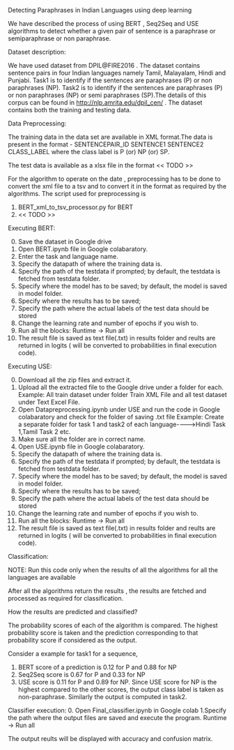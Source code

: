 Detecting Paraphrases in Indian Languages using deep learning

We have described the process of using BERT , Seq2Seq and USE algorithms to detect whether a given pair of sentence is a paraphrase or semiparaphrase or non paraphrase.

Dataset description:

We have used dataset from DPIL@FIRE2016 . The dataset contains sentence pairs in four Indian languages namely Tamil, Malayalam, Hindi and Punjabi. Task1 is to identify if the sentences are paraphrases (P) or non paraphrases (NP). Task2 is to identify if the sentences are paraphrases (P) or non paraphrases (NP) or semi paraphrases (SP).The details of this corpus can be found in http://nlp.amrita.edu/dpil_cen/ . The dataset contains both the training and testing data.

Data Preprocessing:

The training data in the data set are available in XML format.The data is present in the format - 
             SENTENCEPAIR_ID SENTENCE1 SENTENCE2 CLASS_LABEL
where the class label is P (or) NP (or) SP.

The test data is available as a xlsx file in the format
<< TODO >>

For the algorithm to operate on the date , preprocessing has to be done to convert the xml file to a tsv  and to convert it in the format as required by the algorithms. The script used for preprocessing is 
 
 1. BERT_xml_to_tsv_processor.py  for BERT 
 2. << TODO >>

Executing BERT:


0. Save the dataset in Google drive
1. Open BERT.ipynb file in Google colabaratory.
2. Enter the task and language name.
3. Specify the datapath of where the training data is.
4. Specify the path of the testdata if prompted; by default, the testdata is fetched from testdata folder.
5. Specify where the model has to be saved; by default, the model is saved in model folder.
6. Specify where the results has to be saved;
7. Specify the path where the actual labels of the test data should be stored
8. Change the learning rate and number of epochs if you wish to.
9. Run all the blocks: Runtime -> Run all
10. The result file is saved as text file(.txt) in results folder and reults are returned in logits ( will be converted to probabilities in final execution code).

Executing USE:


0. Download all the zip files and extract it.
1. Upload all the extracted file to the Google drive under a folder for each.
   Example: All train dataset under folder Train XML File and all test dataset under Text Excel File.
2. Open Datapreprocessing.ipynb under USE and run the code in Google colabaratory and check for the folder of saving .txt file
   Example: Create a separate folder for task 1 and task2 of each language---->Hindi Task 1,Tamil Task 2 etc.
3. Make sure all the folder are in correct name.
4. Open USE.ipynb file in Google colabaratory.
5. Specify the datapath of where the training data is.
6. Specify the path of the testdata if prompted; by default, the testdata is fetched from testdata folder.
7. Specify where the model has to be saved; by default, the model is saved in model folder.
8. Specify where the results has to be saved;
9. Specify the path where the actual labels of the test data should be stored
10. Change the learning rate and number of epochs if you wish to.
11. Run all the blocks: Runtime -> Run all
12. The result file is saved as text file(.txt) in results folder and reults are returned in logits ( will be converted to probabilities in final execution code).


Classification:

NOTE: Run this code only when the results of all the algorithms for all the languages are available

After all the algorithms return the results , the results are fetched and processed as required for classification.

How the results are predicted and classified?

The probability scores of each of the algorithm is compared. The highest probability score is taken and the prediction corresponding to that probability score if considered as the output.

Consider a example for task1 for a sequence,
  1. BERT score of a prediction is 0.12 for P and 0.88 for NP
  2. Seq2Seq score is 0.67 for P and 0.33 for NP
  3. USE score is 0.11 for P and 0.89 for NP.
Since USE score for NP is the highest compared to the other scores, the output class label is taken as non-paraphrase. Similarly the output is computed in task2.

Classifier execution:
0. Open Final_classifier.ipynb in Google colab
1.Specify the path where the output files are saved and execute the program. Runtime -> Run all

The output reults will be displayed with accuracy and confusion matrix.
  


